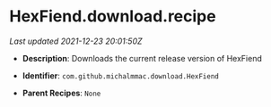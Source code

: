 # HexFiend.download.recipe

_Last updated 2021-12-23 20:01:50Z_

- **Description**: Downloads the current release version of HexFiend

- **Identifier**: `com.github.michalmmac.download.HexFiend`

- **Parent Recipes**: `None`
